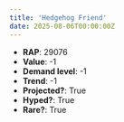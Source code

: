 ```yaml
---
title: 'Hedgehog Friend'
date: 2025-08-06T00:00:00Z
---
```

- **RAP**: 29076
- **Value**: -1
- **Demand level**: -1
- **Trend**: -1
- **Projected?**: True
- **Hyped?**: True
- **Rare?**: True
